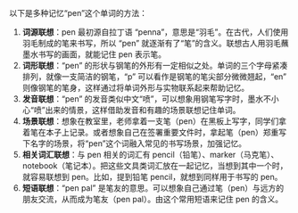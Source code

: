 以下是多种记忆“pen”这个单词的方法：
1. **词源联想**：pen 最初源自拉丁语 “penna”，意思是“羽毛”。在古代，人们使用羽毛制成的笔来书写，所以 “pen” 就逐渐有了“笔”的含义。联想古人用羽毛蘸墨水书写的画面，就能记住 pen 表示笔。 
2. **词形联想**：“pen” 的形状与钢笔的外形有一定相似之处。单词的三个字母紧凑排列，就像一支简洁的钢笔，“p” 可以看作是钢笔的笔尖部分微微翘起，“en” 则像钢笔的笔身，这样通过将单词外形与实物联系起来帮助记忆。 
3. **发音联想**：“pen” 的发音类似中文“喷”，可以想象用钢笔写字时，墨水不小心“喷”出来的情景，这样借助发音和有趣的场景联想记住单词。 
4. **场景联想**：想象在教室里，老师拿着一支笔（pen）在黑板上写字，同学们拿着笔在本子上记录。或者想象自己在签署重要文件时，拿起笔（pen）郑重写下名字的场景，将“pen”这个词融入常见的书写场景，加强记忆。 
5. **相关词汇联想**：与 pen 相关的词汇有 pencil（铅笔）、marker（马克笔）、notebook（笔记本）。把这些文具类词汇放在一起记忆，当想到其中一个时，就容易联想到 pen。比如，提到铅笔 pencil，就想到同样用于书写的 pen。 
6. **短语联想**：“pen pal” 是笔友的意思。可以想象自己通过笔（pen）与远方的朋友交流，从而成为笔友（pen pal）。由这个常用短语来记住 pen 的含义。 